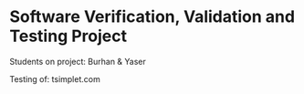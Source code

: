 # Software Verification, Validation and Testing Project 

Students on project: Burhan & Yaser 

Testing of: tsimplet.com


